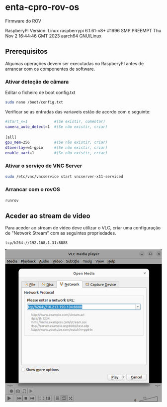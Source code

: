 # enta-cpro-rov-os

Firmware do ROV

RaspberyPi Version:
Linux raspberrypi 6.1.61-v8+ #1696 SMP PREEMPT Thu Nov  2 16:44:46 GMT 2023 aarch64 GNU/Linux

## Prerequisitos

Algumas operações devem ser executadas no RaspberyPI antes de arrancar com os componentes de software.

### Ativar deteção de câmara

Editar o ficheiro de boot config.txt

```bash
sudo nano /boot/config.txt 
```

Verificar se as entradas das variaveis estão de acordo com o seguinte:

```bash
#start_x=1            #(Se existir, comentar)
camera_auto_detect=1  #(Se não existir, criar)

[all]
gpu_mem=256           #(Se não existir, criar)
dtoverlay=w1-gpio     #(Se não existir, criar)
enable_uart=1         #(Se não existir, criar)
```

### Ativar o serviço de VNC Server

```bash
sudo /etc/vnc/vncservice start vncserver-x11-serviced
```

### Arrancar com o rovOS

```bash
runrov
```

## Aceder ao stream de video

Para aceder ao stream de video deve utilizar o VLC, criar uma configuração de "Network Stream" com as seguintes propriedades.

```config
tcp/h264://192.168.1.31:8888
```

![Alt text](./imgs/media_source.png)
